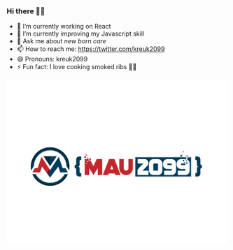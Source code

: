 ### Hi there 👋🐧

<!--
**kreuk2099/kreuk2099** is a ✨ _special_ ✨ repository because its `README.md` (this file) appears on your GitHub profile.

Here are some ideas to get you started:
-->

- 🔭 I’m currently working on React 
- 🌱 I’m currently improving my Javascript skill
- 💬 Ask me about _new born care_
- 📫 How to reach me: https://twitter.com/kreuk2099
- 😄 Pronouns: kreuk2099
- ⚡ Fun fact: I love cooking smoked ribs 🍖🥩

![image](assets/mau2099-08.png)

